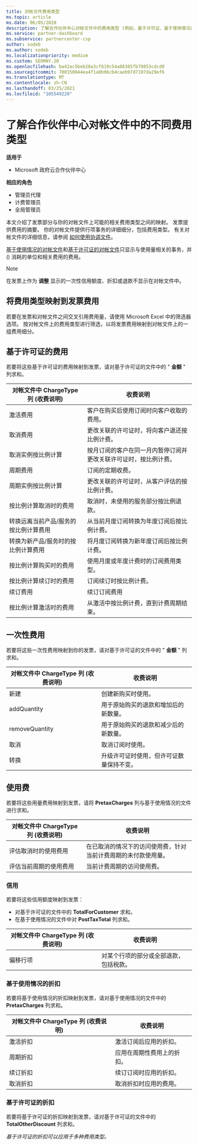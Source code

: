 ```yaml
---
title: 对帐文件费用类型
ms.topic: article
ms.date: 06/05/2020
description: 了解合作伙伴中心对帐文件中的费用类型 (例如，基于许可证、基于使用情况以及一次性) 、信用额度和折扣。
ms.service: partner-dashboard
ms.subservice: partnercenter-csp
author: sodeb
ms.author: sodeb
ms.localizationpriority: medium
ms.custom: SEOMAY.20
ms.openlocfilehash: ba42ac5beb28a3cf819c54a86385fb79853cdcd0
ms.sourcegitcommit: 700150044ea4f1a0b96cb4caeb97d7197da29ef6
ms.translationtype: MT
ms.contentlocale: zh-CN
ms.lasthandoff: 03/25/2021
ms.locfileid: "105549220"
---
```

# <a name="understand-the-different-charge-types-in-partner-center-reconciliation-files"></a>了解合作伙伴中心对帐文件中的不同费用类型

**适用于**

- Microsoft 政府云合作伙伴中心

**相应的角色**

- 管理员代理
- 计费管理员
- 全局管理员

本文介绍了发票部分与你的对帐文件上可能的相关费用类型之间的映射。 发票提供费用的摘要。 你的对帐文件提供行项事务的详细细分，包括费用类型。 有关对帐文件的详细信息，请参阅 [如何使用协调文件](use-the-reconciliation-files.md)。

[基于使用情况的对帐文件](usage-based-recon-files.md)和[基于许可证的对帐文件](license-based-recon-files.md)只显示与使用量相关的事务，并 () 消耗的单位和相关费用的费用。

> [!NOTE]
> 在发票上作为 **调整** 显示的一次性信用额度、折扣或退款不显示在对帐文件中。

## <a name="map-charge-types-to-invoice-charges"></a>将费用类型映射到发票费用

若要在发票和对帐文件之间交叉引用费用量，请使用 Microsoft Excel 中的筛选器选项。 按对帐文件上的费用类型进行筛选，以将发票费用映射到对帐文件上的一组费用细分。

## <a name="license-based-charges"></a>基于许可证的费用

若要将这些基于许可证的费用映射到发票，请对基于许可证的文件中的 " **金额** " 列求和。

| 对帐文件中 ChargeType 列 (收费说明)  | 收费说明 |
| ------------------------------------------------------------- | ------------------ |
| 激活费用 | 客户在购买后使用订阅时向客户收取的费用。 |
| 取消费用 | 更改关联的许可证时，将向客户退还按比例计费。 |
| 取消实例按比例计算 | 按月订阅的客户在同一月内暂停订阅并更改关联许可证时，按比例计费。 |
| 周期费用 | 订阅的定期收费。 |
| 周期实例按比例计算 | 更改关联的许可证时，从客户评估的按比例计费。 |
| 按比例计算取消时的费用 | 取消时，未使用的服务部分按比例退款。 |
| 转换远离当前产品/服务的按比例计算费用 | 从当前月度订阅转换为年度订阅后按比例计费。 |
| 转换为新产品/服务时的按比例计算费用 | 将月度订阅转换为新年度订阅后按比例计费。 |
| 按比例计算购买时的费用 | 使用月度或年度计费时的订阅费用类型。 |
| 按比例计算续订时的费用 | 订阅续订时按比例计费。 |
| 续订费用 | 续订订阅费用 |
| 按比例计算激活时的费用 | 从激活中按比例计费，直到计费周期结束。 |

## <a name="one-time-charges"></a>一次性费用

若要将这些一次性费用映射到你的发票，请对基于许可证的文件中的 " **金额** " 列求和。

| 对帐文件中 ChargeType 列 (收费说明)  | 收费说明 |
| ------------------------------------------------------------- | ------------------ |
| 新建 | 创建新购买时使用。 |
| addQuantity | 用于原始购买的退款和增加后的新数量。 |
| removeQuantity | 用于原始购买的退款和减少后的新数量。 |
| 取消 | 取消订阅时使用。 |
| 转换 | 升级许可证时使用，但许可证数量保持不变。 |

## <a name="usage-charges"></a>使用费

若要将这些用量费用映射到发票，请将 **PretaxCharges** 列与基于使用情况的文件进行求和。

| 对帐文件中 ChargeType 列 (收费说明)  | 收费说明 |
| ------------------------------------------------------------- | ------------------ |
| 评估取消时的使用费用 | 在已取消的情况下的访问使用费，针对当前计费周期的未付款使用量。 |
| 评估当前周期的使用费用 | 当前计费周期的访问使用费。 |

### <a name="credits"></a>信用

若要将这些信用额度映射到发票：

- 对基于许可证的文件中的 **TotalForCustomer** 求和。
- 在基于使用情况的文件中对 **PostTaxTotal** 列求和。

| 对帐文件中 ChargeType 列 (收费说明)  | 收费说明 |
| ------------------------------------------------------------- | ------------------ |
| 偏移行项 | 对某个行项的部分或全部退款，包括税款。 |

### <a name="usage-based-discounts"></a>基于使用情况的折扣

若要将基于使用情况的折扣映射到发票，请对基于使用情况的文件中的 **PretaxCharges** 列求和。

| 对帐文件中 ChargeType 列 (收费说明)  | 收费说明 |
| ------------------------------------------------------------- | ------------------ |
| 激活折扣 | 激活订阅后应用的折扣。 |
| 周期折扣 | 应用在周期性费用上的折扣。 |
| 续订折扣 | 续订订阅时应用的折扣。 |
| 取消折扣 | 取消折扣时应用的费用。 |

### <a name="license-based-discounts"></a>基于许可证的折扣

若要将基于许可证的折扣映射到发票，请对基于许可证的文件中的 **TotalOtherDiscount** 列求和。

*基于许可证的折扣可以应用于多种费用类型。*
